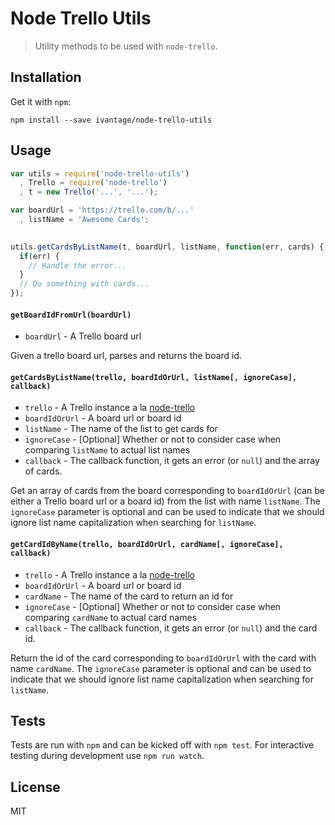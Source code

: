 
# Node Trello Utils

> Utility methods to be used with `node-trello`.


## Installation

Get it with `npm`:

```
npm install --save ivantage/node-trello-utils
```


## Usage

```javascript
var utils = require('node-trello-utils')
  , Trello = require('node-trello')
  , t = new Trello('...', '...');

var boardUrl = 'https://trello.com/b/...'
  , listName = 'Awesome Cards';
  

utils.getCardsByListName(t, boardUrl, listName, function(err, cards) {
  if(err) {
    // Handle the error...
  }
  // Do something with cards...
});
```

#### `getBoardIdFromUrl(boardUrl)`
- `boardUrl` - A Trello board url

Given a trello board url, parses and returns the board id.

#### `getCardsByListName(trello, boardIdOrUrl, listName[, ignoreCase], callback)`
- `trello` - A Trello instance a la
  [node-trello](https://github.com/adunkman/node-trello)
- `boardIdOrUrl` - A board url or board id
- `listName` - The name of the list to get cards for
- `ignoreCase` - [Optional] Whether or not to consider case when comparing
  `listName` to actual list names
- `callback` - The callback function, it gets an error (or `null`) and the array
  of cards.

Get an array of cards from the board corresponding to `boardIdOrUrl` (can be
either a Trello board url or a board id) from the list with name `listName`. The
`ignoreCase` parameter is optional and can be used to indicate that we should
ignore list name capitalization when searching for `listName`.

#### `getCardIdByName(trello, boardIdOrUrl, cardName[, ignoreCase], callback)`
- `trello` - A Trello instance a la
  [node-trello](https://github.com/adunkman/node-trello)
- `boardIdOrUrl` - A board url or board id
- `cardName` - The name of the card to return an id for
- `ignoreCase` - [Optional] Whether or not to consider case when comparing
  `cardName` to actual card names
- `callback` - The callback function, it gets an error (or `null`) and the card id.

Return the id of the card corresponding to `boardIdOrUrl` with the card with name
`cardName`. The `ignoreCase` parameter is optional and can be used to indicate that we should
ignore list name capitalization when searching for `listName`.

## Tests

Tests are run with `npm` and can be kicked off with `npm test`. For interactive
testing during development use `npm run watch`.


## License

MIT
